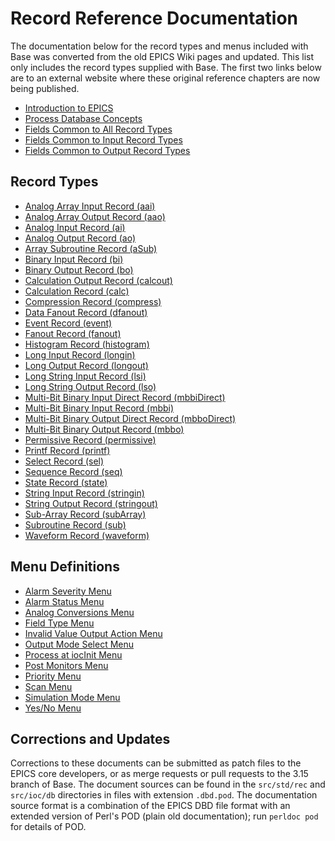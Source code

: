 # Record Reference Documentation

The documentation below for the record types and menus included with Base was
converted from the old EPICS Wiki pages and updated. This list only includes the
record types supplied with Base. The first two links below are to an external
website where these original reference chapters are now being published.

* [Introduction to EPICS](https://docs.epics-controls.org/en/latest/guides/EPICS_Intro.html)
* [Process Database Concepts](https://docs.epics-controls.org/en/latest/guides/EPICS_Process_Database_Concepts.html)
* [Fields Common to All Record Types](dbCommonRecord.html)
* [Fields Common to Input Record Types](dbCommonInput.html)
* [Fields Common to Output Record Types](dbCommonOutput.html)

## Record Types

* [Analog Array Input Record (aai)](aaiRecord.html)
* [Analog Array Output Record (aao)](aaoRecord.html)
* [Analog Input Record (ai)](aiRecord.html)
* [Analog Output Record (ao)](aoRecord.html)
* [Array Subroutine Record (aSub)](aSubRecord.html)
* [Binary Input Record (bi)](biRecord.html)
* [Binary Output Record (bo)](boRecord.html)
* [Calculation Output Record (calcout)](calcoutRecord.html)
* [Calculation Record (calc)](calcRecord.html)
* [Compression Record (compress)](compressRecord.html)
* [Data Fanout Record (dfanout)](dfanoutRecord.html)
* [Event Record (event)](eventRecord.html)
* [Fanout Record (fanout)](fanoutRecord.html)
* [Histogram Record (histogram)](histogramRecord.html)
* [Long Input Record (longin)](longinRecord.html)
* [Long Output Record (longout)](longoutRecord.html)
* [Long String Input Record (lsi)](lsiRecord.html)
* [Long String Output Record (lso)](lsoRecord.html)
* [Multi-Bit Binary Input Direct Record (mbbiDirect)](mbbiDirectRecord.html)
* [Multi-Bit Binary Input Record (mbbi)](mbbiRecord.html)
* [Multi-Bit Binary Output Direct Record (mbboDirect)](mbboDirectRecord.html)
* [Multi-Bit Binary Output Record (mbbo)](mbboRecord.html)
* [Permissive Record (permissive)](permissiveRecord.html)
* [Printf Record (printf)](printfRecord.html)
* [Select Record (sel)](selRecord.html)
* [Sequence Record (seq)](seqRecord.html)
* [State Record (state)](stateRecord.html)
* [String Input Record (stringin)](stringinRecord.html)
* [String Output Record (stringout)](stringoutRecord.html)
* [Sub-Array Record (subArray)](subArrayRecord.html)
* [Subroutine Record (sub)](subRecord.html)
* [Waveform Record (waveform)](waveformRecord.html)

## Menu Definitions

* [Alarm Severity Menu](menuAlarmSevr.html)
* [Alarm Status Menu](menuAlarmStat.html)
* [Analog Conversions Menu](menuConvert.html)
* [Field Type Menu](menuFtype.html)
* [Invalid Value Output Action Menu](menuIvoa.html)
* [Output Mode Select Menu](menuOmsl.html)
* [Process at iocInit Menu](menuPini.html)
* [Post Monitors Menu](menuPost.html)
* [Priority Menu](menuPriority.html)
* [Scan Menu](menuScan.html)
* [Simulation Mode Menu](menuSimm.html)
* [Yes/No Menu](menuYesNo.html)

## Corrections and Updates

Corrections to these documents can be submitted as patch files to the EPICS core
developers, or as merge requests or pull requests to the 3.15 branch of Base.
The document sources can be found in the `src/std/rec` and `src/ioc/db`
directories in files with extension `.dbd.pod`. The documentation source format
is a combination of the EPICS DBD file format with an extended version of Perl's
POD (plain old documentation); run `perldoc pod` for details of POD.
